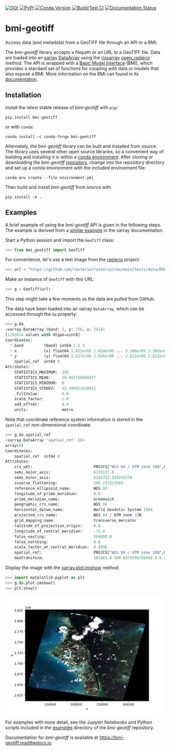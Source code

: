 [![DOI](https://zenodo.org/badge/DOI/10.5281/zenodo.8327418.svg)](https://doi.org/10.5281/zenodo.8327418)
[![PyPI](https://img.shields.io/pypi/v/bmi-geotiff)](https://pypi.org/project/bmi-geotiff)
[![Conda Version](https://img.shields.io/conda/vn/conda-forge/bmi-geotiff.svg)](https://anaconda.org/conda-forge/bmi-geotiff)
[![Build/Test CI](https://github.com/csdms/bmi-geotiff/actions/workflows/build-test-ci.yml/badge.svg)](https://github.com/csdms/bmi-geotiff/actions/workflows/build-test-ci.yml)
[![Documentation Status](https://readthedocs.org/projects/bmi-geotiff/badge/?version=latest)](https://bmi-geotiff.readthedocs.io/en/latest/?badge=latest)

# bmi-geotiff

Access data (and metadata) from a GeoTIFF file through an API or a BMI.

The *bmi-geotiff* library accepts a filepath or an URL to a GeoTIFF file.
Data are loaded into an
[xarray](http://xarray.pydata.org/en/stable/)
[DataArray](http://xarray.pydata.org/en/stable/api.html#dataarray)
using the [rioxarray](https://corteva.github.io/rioxarray/stable/index.html)
[open_rasterio](https://corteva.github.io/rioxarray/stable/rioxarray.html#rioxarray.open_rasterio) method.
The API is wrapped with a
[Basic Model Interface](https://bmi.readthedocs.io) (BMI),
which provides a standard set of functions for coupling with data or models
that also expose a BMI.
More information on the BMI can found in its
[documentation](https://bmi.readthedocs.io).

## Installation

Install the latest stable release of *bmi-geotiff* with `pip`:
```
pip install bmi-geotiff
```
or with `conda`:
```
conda install -c conda-forge bmi-geotiff
```

Alternately,
the *bmi-geotiff* library can be built and installed from source.
The library uses several other open source libraries,
so a convenient way of building and installing it is within a
[conda environment](https://docs.conda.io/projects/conda/en/latest/user-guide/tasks/manage-environments.html).
After cloning or downloading the *bmi-geotiff*
[repository](https://github.com/csdms/bmi-geotiff),
change into the repository directory
and set up a conda environment with the included environment file:
```
conda env create --file environment.yml
```
Then build and install *bmi-geotiff* from source with
```
pip install -e .
```

## Examples

A brief example of using the *bmi-geotiff* API is given in the following steps.
The example is derived from a [similar example](http://xarray.pydata.org/en/stable/examples/visualization_gallery.html#imshow()-and-rasterio-map-projections) in the xarray documentation.

Start a Python session and import the `GeoTiff` class:
```python
>>> from bmi_geotiff import GeoTiff
```

For convenience,
let's use a test image from the [rasterio](https://rasterio.readthedocs.io) project: 
```python
>>> url = "https://github.com/rasterio/rasterio/raw/main/tests/data/RGB.byte.tif"
```

Make an instance of `GeoTiff` with this URL:
```python
>>> g = GeoTiff(url)
```
This step might take a few moments as the data are pulled from GitHub.

The data have been loaded into an xarray `DataArray`, which can be accessed through the `da` property:
```python
>>> g.da
<xarray.DataArray (band: 3, y: 718, x: 791)>
[1703814 values with dtype=uint8]
Coordinates:
  * band         (band) int64 1 2 3
  * x            (x) float64 1.021e+05 1.024e+05 ... 3.389e+05 3.392e+05
  * y            (y) float64 2.827e+06 2.826e+06 ... 2.612e+06 2.612e+06
    spatial_ref  int64 0
Attributes:
    STATISTICS_MAXIMUM:  255
    STATISTICS_MEAN:     29.947726688477
    STATISTICS_MINIMUM:  0
    STATISTICS_STDDEV:   52.340921626611
    _FillValue:          0.0
    scale_factor:        1.0
    add_offset:          0.0
    units:               metre
```

Note that coordinate reference system information is stored
in the `spatial_ref` non-dimensional coordinate:
```python
>>> g.da.spatial_ref
<xarray.DataArray 'spatial_ref' ()>
array(0)
Coordinates:
    spatial_ref  int64 0
Attributes:
    crs_wkt:                           PROJCS["WGS 84 / UTM zone 18N",GEOGCS[...
    semi_major_axis:                   6378137.0
    semi_minor_axis:                   6356752.314245179
    inverse_flattening:                298.257223563
    reference_ellipsoid_name:          WGS 84
    longitude_of_prime_meridian:       0.0
    prime_meridian_name:               Greenwich
    geographic_crs_name:               WGS 84
    horizontal_datum_name:             World Geodetic System 1984
    projected_crs_name:                WGS 84 / UTM zone 18N
    grid_mapping_name:                 transverse_mercator
    latitude_of_projection_origin:     0.0
    longitude_of_central_meridian:     -75.0
    false_easting:                     500000.0
    false_northing:                    0.0
    scale_factor_at_central_meridian:  0.9996
    spatial_ref:                       PROJCS["WGS 84 / UTM zone 18N",GEOGCS[...
    GeoTransform:                      101985.0 300.0379266750948 0.0 2826915...
```

Display the image with the [xarray.plot.imshow](http://xarray.pydata.org/en/stable/generated/xarray.plot.imshow.html) method.
```python
>>> import matplotlib.pyplot as plt
>>> g.da.plot.imshow()
>>> plt.show()
```

![Example GeoTiff display through *xarray*.](./examples/example-rgb.png)

For examples with more detail,
see the Jupyter Notebooks and Python scripts
included in the [examples](https://github.com/csdms/bmi-geotiff/tree/main/examples) directory
of the *bmi-geotiff* repository.

Documentation for *bmi-geotiff*
is available at https://bmi-geotiff.readthedocs.io.
